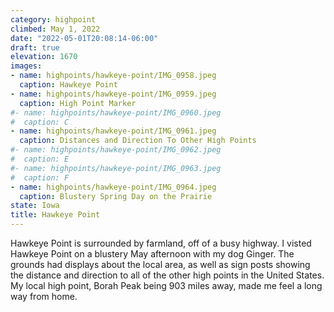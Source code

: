 ```yaml
---
category: highpoint
climbed: May 1, 2022
date: "2022-05-01T20:08:14-06:00"
draft: true
elevation: 1670
images:
- name: highpoints/hawkeye-point/IMG_0958.jpeg
  caption: Hawkeye Point
- name: highpoints/hawkeye-point/IMG_0959.jpeg
  caption: High Point Marker
#- name: highpoints/hawkeye-point/IMG_0960.jpeg
#  caption: C
- name: highpoints/hawkeye-point/IMG_0961.jpeg
  caption: Distances and Direction To Other High Points
#- name: highpoints/hawkeye-point/IMG_0962.jpeg
#  caption: E
#- name: highpoints/hawkeye-point/IMG_0963.jpeg
#  caption: F
- name: highpoints/hawkeye-point/IMG_0964.jpeg
  caption: Blustery Spring Day on the Prairie
state: Iowa
title: Hawkeye Point
---
```

Hawkeye Point is surrounded by farmland, off of a busy highway.  I visted Hawkeye Point on a blustery May afternoon with my dog Ginger.  The grounds had displays about the local area, as well as sign posts showing the distance and direction to all of the other high points in the United States.  My local high point, Borah Peak being 903 miles away, made me feel a long way from home. 